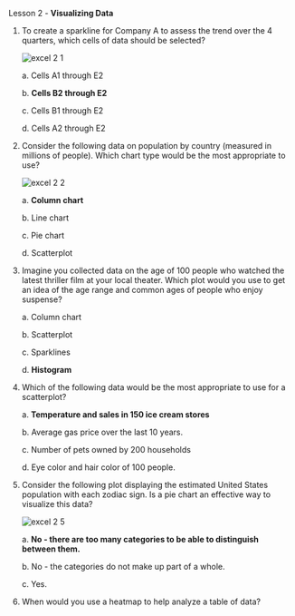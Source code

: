 Lesson 2 - **Visualizing Data**

1.  To create a sparkline for Company A to assess the trend over the 4 quarters, which cells of data should be selected?

    ![excel 2 1](https://user-images.githubusercontent.com/74751990/206835751-86eaf73f-db1b-4fb4-a47e-940626d22a96.jpg)
    
    a.  Cells A1 through E2

    b.  **Cells B2 through E2**

    c.  Cells B1 through E2

    d.  Cells A2 through E2

2.  Consider the following data on population by country (measured in millions of people). Which chart type would be the most appropriate to use?

    ![excel 2 2](https://user-images.githubusercontent.com/74751990/206960140-5aef9df3-61a0-4ec4-bf8c-e9f794a06ba9.jpg)

    a.  **Column chart**

    b.  Line chart

    c.  Pie chart

    d.  Scatterplot

3.  Imagine you collected data on the age of 100 people who watched the latest thriller film at your local theater. Which plot would you use to get an idea of the age range and common ages of people who enjoy suspense?

    a.  Column chart
    
    b.  Scatterplot
    
    c.  Sparklines
    
    d.  **Histogram**

4.	Which of the following data would be the most appropriate to use for a scatterplot?

    a.  **Temperature and sales in 150 ice cream stores**
    
    b.  Average gas price over the last 10 years.
    
    c.  Number of pets owned by 200 households
    
    d.  Eye color and hair color of 100 people.

5.  Consider the following plot displaying the estimated United States population with each zodiac sign. Is a pie chart an effective way to visualize this data?

    ![excel 2 5](https://user-images.githubusercontent.com/74751990/207869073-218610ca-2fa1-4165-896a-086c1ba76325.jpg)
    
    a.  **No - there are too many categories to be able to distinguish between them.**

    b.  No - the categories do not make up part of a whole.

    c.  Yes.

6.	When would you use a heatmap to help analyze a table of data?

